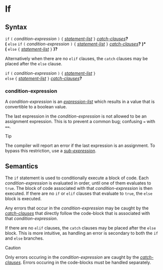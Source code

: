 # If

## Syntax

`if` `(` _condition-expression_ `)` `{` [_statement-list_](statement_list.md) `}` [_catch-clauses_](catch_clauses.md)**?**\
__(__ `else` `if` `(` _condition-expression_ `)` `{` [_statement-list_](statement_list.md) `}` [_catch-clauses_](catch_clauses.md)**?** __)*__\
__(__ `else` `{` [_statement-list_](statement_list.md) `}` __)?__

Alternatively when there are no `elif` clauses, the `catch` clauses may be
placed after the `else` clause.

`if` `(` _condition-expression_ `)` `{` [_statement-list_](statement_list.md) `}`\
`else` `{` [_statement-list_](statement_list.md) `}` [_catch-clauses_](catch_clauses.md)**?**

### condition-expression
A _condition-expression_ is an [_expression-list_](expression_list.md) which
results in a value that is convertible to a boolean value.

The last expression in the _condition-expression_ is not allowed to be an
assignment expression. This is to prevent a common bug; confusing `=` with `==`.

> [!TIP]
> The compiler will report an error if the last expression is an
> assignment. To bypass this restriction, use a
> [_sub-expression_](sub_expression.md).

## Semantics
The `if` statement is used to conditionally execute a block of code. Each
_condition-expression_ is evaluated in order, until one of them evaluates to
`true`. The block of code associated with that _condition-expression_ is then
executed. If there are no `if` or `elif` clauses that evaluate to `true`, the
`else` block is executed.

Any errors that occur in the _condition-expression_ may be caught by the
[_catch-clauses_](catch_clauses.md) that directly follow the code-block that is
associated with that _condition-expression_.

If there are no `elif` clauses, the `catch` clauses may be placed after the
`else` block. This is more intuitive, as handling an error is secondary to both
the `if` and `else` branches.

> [!CAUTION]
> Only errors occuring in the _condition-expression_ are caught by
> the [_catch-clauses_](catch_clauses.md). Errors occuring in the code-blocks
> must be handled separately.
